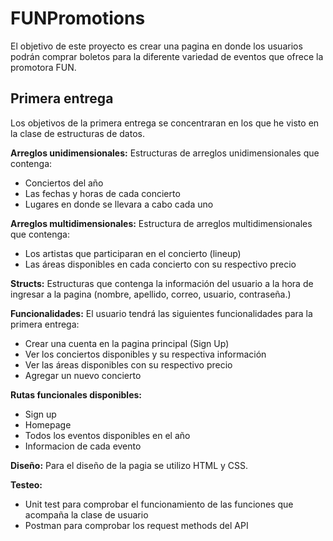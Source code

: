 # FUNPromotions
El objetivo de este proyecto es crear una pagina en donde los usuarios podrán comprar boletos para la diferente variedad de eventos que ofrece la promotora FUN. 

## Primera entrega
Los objetivos de la primera entrega se concentraran en los que he visto en la clase de estructuras de datos.

**Arreglos unidimensionales:** Estructuras de arreglos unidimensionales que contenga:
- Conciertos del año
- Las fechas y horas de cada concierto
- Lugares en donde se llevara a cabo cada uno

**Arreglos multidimensionales:** Estructura de arreglos multidimensionales que contenga:
- Los artistas que participaran en el concierto (lineup)
- Las áreas disponibles en cada concierto con su respectivo precio

**Structs:** Estructuras que contenga la información del usuario a la hora de ingresar a la pagina (nombre, apellido, correo, usuario, contraseña.)

**Funcionalidades:**
El usuario tendrá las siguientes funcionalidades para la primera entrega:
- Crear una cuenta en la pagina principal (Sign Up)
- Ver los conciertos disponibles y su respectiva información 
- Ver las áreas disponibles con su respectivo precio
- Agregar un nuevo concierto

**Rutas funcionales disponibles:**
- Sign up
- Homepage
- Todos los eventos disponibles en el año
- Informacion de cada evento

**Diseño:**
Para el diseño de la pagia se utilizo HTML y CSS. 

**Testeo:**
- Unit test para comprobar el funcionamiento de las funciones que acompaña la clase de usuario
- Postman para comprobar los request methods del API

